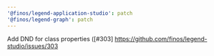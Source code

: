 ```yaml
---
'@finos/legend-application-studio': patch
'@finos/legend-graph': patch
---
```


Add DND for class properties ([#303] https://github.com/finos/legend-studio/issues/303
